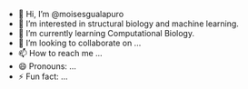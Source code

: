 - 👋 Hi, I’m @moisesgualapuro
- 👀 I’m interested in structural biology and machine learning.
- 🌱 I’m currently learning Computational Biology.
- 💞️ I’m looking to collaborate on ...
- 📫 How to reach me ...
- 😄 Pronouns: ...
- ⚡ Fun fact: ...

<!---
moisesgualapuro/moisesgualapuro is a ✨ special ✨ repository because its `README.md` (this file) appears on your GitHub profile.
You can click the Preview link to take a look at your changes.
--->
